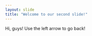 ```yaml
---
layout: slide
title: "Welcome to our second slide!"
---
```

Hi, guys!
Use the left arrow to go back!

